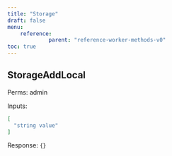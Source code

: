 ```yaml
---
title: "Storage"
draft: false
menu:
    reference:
             parent: "reference-worker-methods-v0"
toc: true
---
```


## StorageAddLocal

Perms: admin

Inputs:

```json
[
  "string value"
]
```

Response: `{}`
